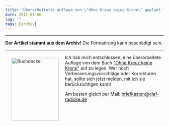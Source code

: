 ```yaml
---
title: "Überarbeitette Auflage von \"Ohne Kreuz keine Krone\" geplant."
date: 2011-01-06
log: ""
tags: [archiv]
---
```

<hr><b>Der Artikel stammt aus dem Archiv!</b> Die Formatirung kann beschädigt sein.<hr>
<img src="http://www.the-independent-friend.de/?q=system/files/okkk_cover.jpg" alt="Buchdeckel" width="150" height="200"  align="left"  vspace="10" hspace="20" /></a>

Ich hab mich entschlossen, eine überarbeitete Auflage von dem Buch <a href="http://www.the-independent-friend.de/?q=node/550">"Ohne Kreuz keine Krone"</a>  auf zu legen. Wer noch Verbesserungsvorschläge oder Korrekturen hat, sollte sich jetzt melden, mit ich sie berücksichtigen kann!
<!--break-->
Am besten gleich per Mail: briefkasten@olaf-radicke.de
